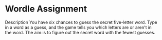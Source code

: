 # Wordle Assignment

Description
You have six chances to guess the secret five-letter word. Type in a word as a guess, and the game tells you which letters are or aren't in the word. The aim is to figure out the secret word with the fewest guesses.

